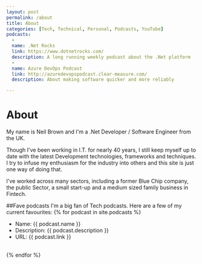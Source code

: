 ```yaml
---
layout: post
permalink: /about
title: About
categories: [Tech, Technical, Personal, Podcasts, YouTube]
podcasts:
  -
  name: .Net Rocks
  link: https://www.dotnetrocks.com/
  description: A long running weekly podcast about the .Net platform
  -
  name: Azure DevOps Podcast
  link: http://azuredevopspodcast.clear-measure.com/
  description: About making software quicker and more reliably

---
```

# About

My name is Neil Brown and I'm a .Net Developer / Software Engineer from the UK.

Though I've been working in I.T. for nearly 40 years, I still keep myself up to date with the latest Development technologies, frameworks and techniques. I try to infuse my enthusiasm for the industry into others and this site is just one way of doing that.

I've worked across many sectors, including a former Blue Chip company, the public Sector, a small start-up and a medium sized family business in Fintech.

##Fave podcasts
I'm a big fan of Tech podcasts. Here are a few of my current favourites:
 {% for podcast in site.podcasts %}
  - Name: {{ podcast.name }}  
  - Description: {{ podcast.description }}  
  - URL: {{ podcast.link }} 
<br />
 {% endfor %}

